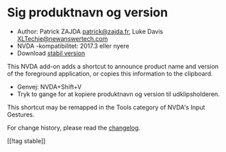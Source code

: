 # Sig produktnavn og version #

* Author: Patrick ZAJDA <patrick@zajda.fr>, Luke Davis
  <XLTechie@newanswertech.com>
* NVDA -kompatibilitet: 2017.3 eller nyere
* Download [stabil version][1]

This NVDA add-on adds a shortcut to announce product name and version of the
foreground application, or copies this information to the clipboard.

* Genvej: NVDA+Shift+V
* Tryk to gange for at kopiere produktnavn og version til udklipsholderen.

This shortcut may be remapped in the Tools category of NVDA's Input
Gestures.

For change history, please read the
[changelog](https://github.com/opensourcesys/sayProductNameAndVersion/blob/master/changelog.md#readme).

[[!tag stable]]

[1]:
https://www.nvaccess.org/addonStore/legacy?file=sayProductNameAndVersion
